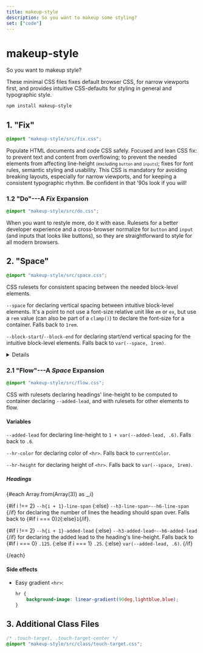 ```yaml
---
title: makeup-style
description: So you want to makeup some styling?
set: ["code"]
---
```


# makeup-style

So you want to makeup style?

These minimal CSS files fixes default browser CSS, for narrow viewports first, and provides intuitive CSS-defaults for styling in general and typographic style.

```sh
npm install makeup-style
```

## 1. "Fix"

```css
@import "makeup-style/src/fix.css";
```

Populate HTML documents and code CSS safely. Focused and lean CSS fix: to prevent text and content from overflowing; to prevent the needed elements from affecting line-height <small>(excluding `button` and `inputs`)</small>; fixes for font rules, semantic styling and usability. This CSS is mandatory for avoiding breaking layouts, especially for narrow viewports, and for keeping a consistent typographic rhythm. Be confident in that '90s look if you will!

### 1.2 "Do"---A <cite>Fix</cite> Expansion

```css
@import "makeup-style/src/do.css";
```

When you want to restyle more, do it with ease.
Rulesets for a better developer experience and a cross-browser normalize for `button` and `input` (and inputs that looks like buttons), so they are straightforward to style for all modern browsers.

## 2. "Space"

```css
@import "makeup-style/src/space.css";
```

CSS rulesets for consistent spacing between the needed block-level elements.

`--space` for declaring vertical spacing between intuitive block-level elements. It's a point to not use a font-size relative unit like `em` or `ex`, but use a `rem` value (can also be part of a `clamp()`) to declare the font-size for a container. Falls back to `1rem`.

`--block-start`/`--block-end` for declaring start/end vertical spacing for the intuitive block-level elements. Falls back to `var(--space, 1rem)`.

<Details>
<span slot="summary">Example</span>


```css
:root {
	--font-size: clamp(
		1rem, 4.8vw, 1.3rem
	);
}

.content {
	--space: var(--font-size);
	font-size: var(--font-size);
}

@media (min-width: 900px) {
	:root {
		--font-size: 1.1rem;
	}
}
```

</Details>

### 2.1 "Flow"---A <cite>Space</cite> Expansion

```css
@import "makeup-style/src/flow.css";
```

CSS with rulesets declaring headings' line-height to be computed to container declaring `--added-lead`, and with rulesets for other elements to flow.

#### Variables

`--added-lead` for declaring line-height to `1 + var(--added-lead, .6)`. Falls back to `.6`.

`--hr-color` for declaring color of `<hr>`. Falls back to `currentColor`.

`--hr-height` for declaring height of `<hr>`. Falls back to `var(--space, 1rem)`.

##### Headings

{#each Array.from(Array(3)) as _,i}

<p>
	{#if i !== 2}
		<code>--h{i + 1}-line-span</code>
	{:else}
		<code>--h3-line-span</code>-<code>--h6-line-span</code>
	{/if}
	for declaring the number of lines the heading should span over. Falls back to 
	{#if i === 0}<code>2</code>{:else}<code>1</code>{/if}.
</p>

<p>
	{#if i !== 2}
		<code>--h{i + 1}-added-lead</code>
	{:else}
		<code>--h3-added-lead</code>-<code>--h6-added-lead</code>
	{/if}
	for declaring the added lead to the heading's line-height. Falls back to
	{#if i === 0}
		<code>.125</code>.
	{:else if i === 1}
		<code>.25</code>.
	{:else}
		<code>var(--added-lead, .6)</code>.
	{/if}
</p>

{/each}

#### Side effects

- Easy gradient `<hr>`:

	```css
	hr {
		background-image: linear-gradient(90deg,lightblue,blue);
	}
	```

## 3. Additional Class Files

```css
/* .touch-target, .touch-target-center */
@import "makeup-style/src/class/touch-target.css";
```

<script>
 	import Details from "/src/libs/Details.svelte";
</script>
